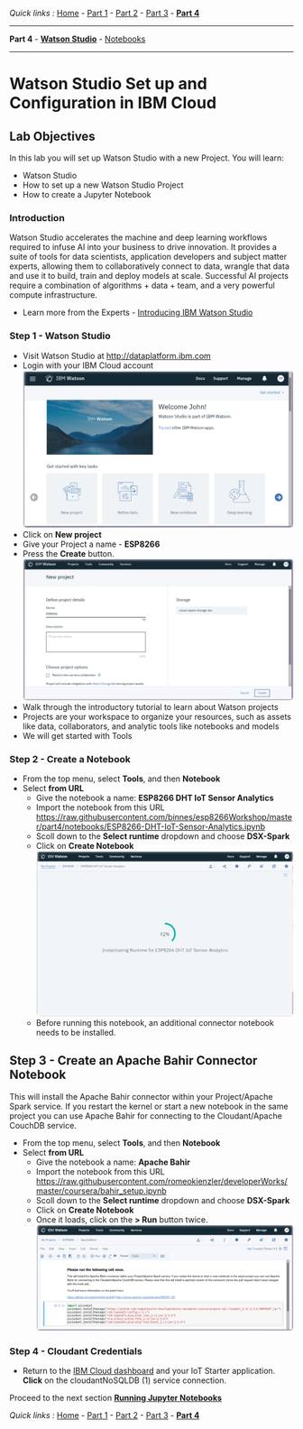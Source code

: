 *Quick links :*
[Home](/README.md) - [Part 1](/part1/README.md) - [Part 2](/part2/README.md) - [Part 3](/part3/README.md) - [**Part 4**](/part4/README.md)
***
**Part 4** - [**Watson Studio**](/part4/STUDIO.md) - [Notebooks](/part4/JUPYTER.md)
***

# Watson Studio Set up and Configuration in IBM Cloud

## Lab Objectives

In this lab you will set up Watson Studio with a new Project.  You will learn:

- Watson Studio
- How to set up a new Watson Studio Project
- How to create a Jupyter Notebook

### Introduction
Watson Studio accelerates the machine and deep learning workflows required to infuse AI into your business to drive innovation. It provides a suite of tools for data scientists, application developers and subject matter experts, allowing them to collaboratively connect to data, wrangle that data and use it to build, train and deploy models at scale. Successful AI projects require a combination of algorithms + data + team, and a very powerful compute infrastructure.

- Learn more from the Experts - [Introducing IBM Watson Studio](https://medium.com/ibm-watson/introducing-ibm-watson-studio-e93638f0bb47)

### Step 1 - Watson Studio
- Visit Watson Studio at http://dataplatform.ibm.com
- Login with your IBM Cloud account
![Watson Studio Welcome screenshot](screenshots/WatsonStudio-Welcome.png)
- Click on **New project**
- Give your Project a name - **ESP8266**
- Press the **Create** button.
![Watson Studio New project screenshot](screenshots/WatsonStudio-NewProject.png)
- Walk through the introductory tutorial to learn about Watson projects
 - Projects are your workspace to organize your resources, such as assets like data, collaborators, and analytic tools like notebooks and models
 - We will get started with Tools

### Step 2 - Create a Notebook

- From the top menu, select **Tools**, and then **Notebook**
- Select **from URL**
  - Give the notebook a name: **ESP8266 DHT IoT Sensor Analytics**
  - Import the notebook from this URL
https://raw.githubusercontent.com/binnes/esp8266Workshop/master/part4/notebooks/ESP8266-DHT-IoT-Sensor-Analytics.ipynb
  - Scoll down to the **Select runtime** dropdown and choose **DSX-Spark**
  - Click on **Create Notebook**
![Watson Studio New project screenshot](screenshots/WatsonStudio-NewNotebook-install.png)
  - Before running this notebook, an additional connector notebook needs to be installed.

## Step 3 - Create an Apache Bahir Connector Notebook
This will install the Apache Bahir connector within your Project/Apache Spark service. If you restart the kernel or start a new notebook in the same project you can use Apache Bahir for connecting to the Cloudant/Apache CouchDB service.

- From the top menu, select **Tools**, and then **Notebook**
- Select **from URL**
  - Give the notebook a name: **Apache Bahir**
  - Import the notebook from this URL
https://raw.githubusercontent.com/romeokienzler/developerWorks/master/coursera/bahir_setup.ipynb
  - Scoll down to the **Select runtime** dropdown and choose **DSX-Spark**
  - Click on **Create Notebook**
  - Once it loads, click on the **> Run** button twice.
  ![Watson Studio Apache Bahir notebook run screenshot](screenshots/WatsonStudio-Notebook-ApacheBahir.png)

### Step 4 - Cloudant Credentials

- Return to the [IBM Cloud dashboard](https://console.bluemix.net/dashboard/apps/) and your IoT Starter application. **Click** on the cloudantNoSQLDB (1) service connection.

Proceed to the next section [**Running Jupyter Notebooks**](/part4/JUPYTER.md)

*Quick links :*
[Home](/README.md) - [Part 1](/part1/README.md) - [Part 2](/part2/README.md) - [Part 3](/part3/README.md) - [**Part 4**](/part4/README.md)

